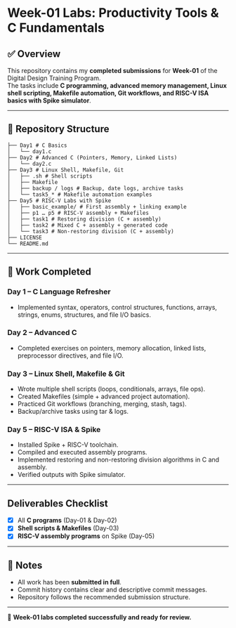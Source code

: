 # Week-01 Labs: Productivity Tools & C Fundamentals  

## ✅ Overview  
This repository contains my **completed submissions** for **Week-01** of the Digital Design Training Program.  
The tasks include **C programming, advanced memory management, Linux shell scripting, Makefile automation, Git workflows, and RISC-V ISA basics with Spike simulator**.  

---

## 📂 Repository Structure  
```
├── Day1 # C Basics
│   └── day1.c
├── Day2 # Advanced C (Pointers, Memory, Linked Lists)
│   └── day2.c
├── Day3 # Linux Shell, Makefile, Git
│   ├── .sh # Shell scripts
│   ├── Makefile
│   ├── backup / logs # Backup, date logs, archive tasks
│   └── task5_* # Makefile automation examples
├── Day5 # RISC-V Labs with Spike
│   ├── basic_example/ # First assembly + linking example
│   ├── p1 … p5 # RISC-V assembly + Makefiles
│   ├── task1 # Restoring division (C + assembly)
│   ├── task2 # Mixed C + assembly + generated code
│   └── task3 # Non-restoring division (C + assembly)
├── LICENSE
└── README.md
````

---

## 📘 Work Completed  

### **Day 1 – C Language Refresher**  
- Implemented syntax, operators, control structures, functions, arrays, strings, enums, structures, and file I/O basics.  

### **Day 2 – Advanced C**  
- Completed exercises on pointers, memory allocation, linked lists, preprocessor directives, and file I/O.  

### **Day 3 – Linux Shell, Makefile & Git**  
- Wrote multiple shell scripts (loops, conditionals, arrays, file ops).  
- Created Makefiles (simple + advanced project automation).  
- Practiced Git workflows (branching, merging, stash, tags).  
- Backup/archive tasks using tar & logs.  

### **Day 5 – RISC-V ISA & Spike**  
- Installed Spike + RISC-V toolchain.  
- Compiled and executed assembly programs.  
- Implemented restoring and non-restoring division algorithms in C and assembly.  
- Verified outputs with Spike simulator.  

---

##  Deliverables Checklist  

- [x] All **C programs** (Day-01 & Day-02)  
- [x] **Shell scripts & Makefiles** (Day-03)  
- [x] **RISC-V assembly programs** on Spike (Day-05)  

---

## 🚀 Notes  

- All work has been **submitted in full**.  
- Commit history contains clear and descriptive commit messages.  
- Repository follows the recommended submission structure.  

---

🙌 **Week-01 labs completed successfully and ready for review.**  

